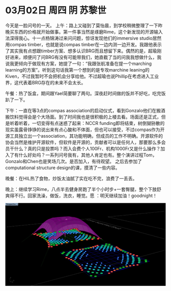 # 03月02日 周四 阴 苏黎世

今天是一脸问号的一天。
上午：路上又碰到了莫怡晨，到学校稍微整理了一下昨晚买东西的价格就开始做事。第一件事当然是琢磨Rime，这个新发现的开源输入法深得我心。十一点杨锦涛过来问问题，惊讶发现他们的immersive studio居然用compas timber，也就是说compas timber在一边内测一边开发。我跟他表示了其实我有点想跟timber方案、想多认识BRG而且想留下来。偶然的是，超瑜刚好进来，顺便问了问BRG有没有可能带我们，她直截了当的问我我想做什么，我说我更倾向于做现有方案，她提了一句：“我跟张航准备在提一个marching learning的方案”。听到这句话我第一个想到的是专攻marchine leaning的Kiven，不过我暂时不会把机会分享给他。不过超瑜也说Phillip在考虑进入工业界，这代表着BRG存在的未来不会太长。

午餐：热了饭盒，期间跟Yael简要聊了两句。深夜赶时间做的饭并不好吃，吃完饭趴了一下。

下午：一直在等3点的compas association的启动仪式，看到Gonzalo他们在搬酒搬饮料觉得会是个大场面。到了时间我也是很积极的上楼去看。场面还是正式，但是听着听着，一切变得有点迷惑了起来：NCCR funding即将结束，树倒猢狲散的现实虽露骨铮铮的说出来有点心酸和不体面，但也可以接受，不过compas作为开源工具独立出一个association，其功能明确，但成员的工作不明确。开源软件的协会当然是维护开源软件，但软件是开源的，贡献者可以是任何人，那要那么多会员干什么？真的只是投票吗？而入会费个人100Fr、机构1000Fr又是什么操作？加入了有什么好处吗？一系列问号我有，其他人肯定也有。整个演讲过程Tom，Gonzalo和Chen也是笑场几次。是否加入，有待观望。
之后去参加了computational structure design的课，摸清了一些内容。

晚餐：在HIL热了食物，炒饭太油腻了实在吃不完，浪费了一丢丢。

晚上：继续学习Rime，八点半去健身房跑了半个小时步+一套臀腿，整个下肢舒爽得不行。回家洗澡，做饭，洗衣，睡觉。愿 ：明天继续加油！goodnight！


![image](images\\64013d1951f8b11e5dda657c.jpg)




